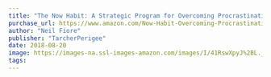 ```yaml
---
title: "The Now Habit: A Strategic Program for Overcoming Procrastination and Enjoying Guilt-Free Play"
purchase_url: https://www.amazon.com/Now-Habit-Overcoming-Procrastination-Guilt-Free/dp/1585425524?SubscriptionId=AKIAIVZLK2PABGQI2KAQ&tag=everrail-20&linkCode=xm2&camp=2025&creative=165953&creativeASIN=1585425524
author: "Neil Fiore"
publisher: "TarcherPerigee"
date: 2018-08-20
image: https://images-na.ssl-images-amazon.com/images/I/41RswXpyJ%2BL._SL75_.jpg
tags:
---
```


